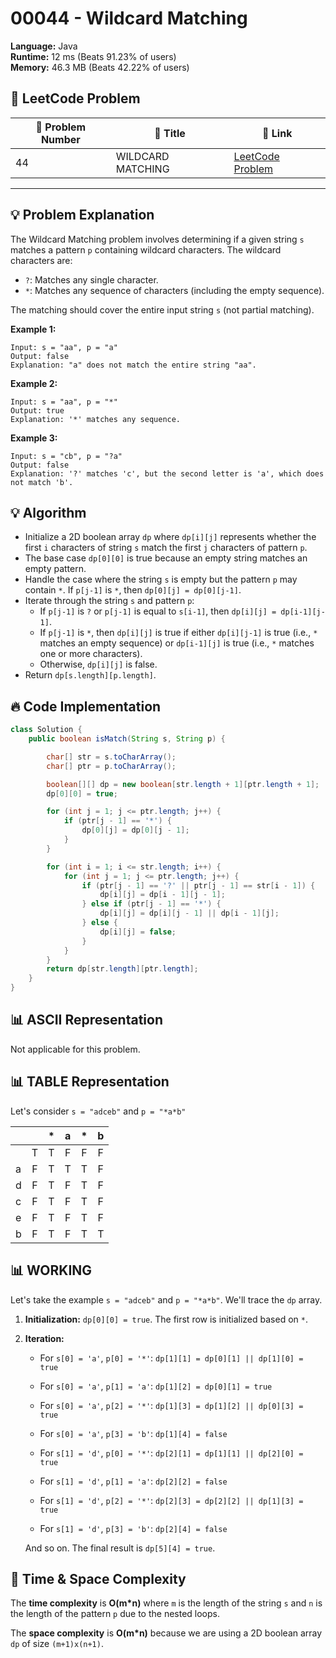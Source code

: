 # 00044 - Wildcard Matching
    
**Language:** Java  
**Runtime:** 12 ms (Beats 91.23% of users)  
**Memory:** 46.3 MB (Beats 42.22% of users)  

## 📝 **LeetCode Problem**
| 🔢 Problem Number | 📌 Title | 🔗 Link |
|------------------|--------------------------|--------------------------|
| 44 | WILDCARD MATCHING | [LeetCode Problem](https://leetcode.com/problems/wildcard-matching/) |

---

## 💡 **Problem Explanation**

The Wildcard Matching problem involves determining if a given string `s` matches a pattern `p` containing wildcard characters. The wildcard characters are:

-   `?`: Matches any single character.
-   `*`: Matches any sequence of characters (including the empty sequence).

The matching should cover the entire input string `s` (not partial matching).

**Example 1:**

```
Input: s = "aa", p = "a"
Output: false
Explanation: "a" does not match the entire string "aa".
```

**Example 2:**

```
Input: s = "aa", p = "*"
Output: true
Explanation: '*' matches any sequence.
```

**Example 3:**

```
Input: s = "cb", p = "?a"
Output: false
Explanation: '?' matches 'c', but the second letter is 'a', which does not match 'b'.
```

## 💡 Algorithm

*   Initialize a 2D boolean array `dp` where `dp[i][j]` represents whether the first `i` characters of string `s` match the first `j` characters of pattern `p`.
*   The base case `dp[0][0]` is true because an empty string matches an empty pattern.
*   Handle the case where the string `s` is empty but the pattern `p` may contain `*`. If `p[j-1]` is `*`, then `dp[0][j] = dp[0][j-1]`.
*   Iterate through the string `s` and pattern `p`:
    *   If `p[j-1]` is `?` or `p[j-1]` is equal to `s[i-1]`, then `dp[i][j] = dp[i-1][j-1]`.
    *   If `p[j-1]` is `*`, then `dp[i][j]` is true if either `dp[i][j-1]` is true (i.e., `*` matches an empty sequence) or `dp[i-1][j]` is true (i.e., `*` matches one or more characters).
    *   Otherwise, `dp[i][j]` is false.
*   Return `dp[s.length][p.length]`.

## 🔥 **Code Implementation**

```java
class Solution {
    public boolean isMatch(String s, String p) {

        char[] str = s.toCharArray();
        char[] ptr = p.toCharArray();

        boolean[][] dp = new boolean[str.length + 1][ptr.length + 1];
        dp[0][0] = true;

        for (int j = 1; j <= ptr.length; j++) {
            if (ptr[j - 1] == '*') {
                dp[0][j] = dp[0][j - 1];
            }
        }

        for (int i = 1; i <= str.length; i++) {
            for (int j = 1; j <= ptr.length; j++) {
                if (ptr[j - 1] == '?' || ptr[j - 1] == str[i - 1]) {
                    dp[i][j] = dp[i - 1][j - 1];
                } else if (ptr[j - 1] == '*') {
                    dp[i][j] = dp[i][j - 1] || dp[i - 1][j];
                } else {
                    dp[i][j] = false;
                }
            }
        }
        return dp[str.length][ptr.length];
    }
}
```

## 📊 **ASCII Representation**

Not applicable for this problem.

## 📊 **TABLE Representation**

Let's consider `s = "adceb"` and `p = "*a*b"`

|       |   | *   | a   | *   | b   |
| :---- | :-: | :-: | :-: | :-: | :-: |
|   | T | T | F | F | F |
| a | F | T | T | T | F |
| d | F | T | F | T | F |
| c | F | T | F | T | F |
| e | F | T | F | T | F |
| b | F | T | F | T | T |

## 📊 **WORKING**

Let's take the example `s = "adceb"` and `p = "*a*b"`. We'll trace the `dp` array.

1.  **Initialization:** `dp[0][0] = true`. The first row is initialized based on `*`.

2.  **Iteration:**

    *   For `s[0] = 'a'`, `p[0] = '*'`: `dp[1][1] = dp[0][1] || dp[1][0] = true`
    *   For `s[0] = 'a'`, `p[1] = 'a'`: `dp[1][2] = dp[0][1] = true`
    *   For `s[0] = 'a'`, `p[2] = '*'`: `dp[1][3] = dp[1][2] || dp[0][3] = true`
    *   For `s[0] = 'a'`, `p[3] = 'b'`: `dp[1][4] = false`

    *   For `s[1] = 'd'`, `p[0] = '*'`: `dp[2][1] = dp[1][1] || dp[2][0] = true`
    *   For `s[1] = 'd'`, `p[1] = 'a'`: `dp[2][2] = false`
    *   For `s[1] = 'd'`, `p[2] = '*'`: `dp[2][3] = dp[2][2] || dp[1][3] = true`
    *   For `s[1] = 'd'`, `p[3] = 'b'`: `dp[2][4] = false`

    And so on. The final result is `dp[5][4] = true`.

## 🚀 **Time & Space Complexity**

The **time complexity** is **O(m\*n)** where `m` is the length of the string `s` and `n` is the length of the pattern `p` due to the nested loops.

The **space complexity** is **O(m\*n)** because we are using a 2D boolean array `dp` of size `(m+1)x(n+1)`.
    